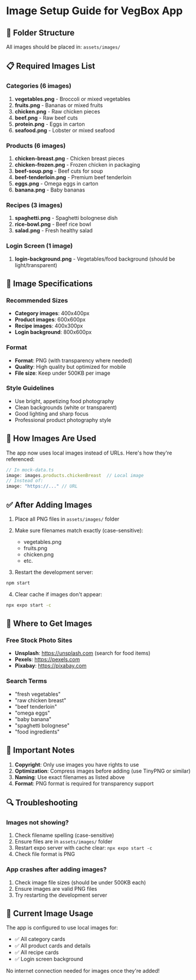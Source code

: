 # Image Setup Guide for VegBox App

## 📁 Folder Structure

All images should be placed in: `assets/images/`

## 📋 Required Images List

### Categories (6 images)
1. **vegetables.png** - Broccoli or mixed vegetables
2. **fruits.png** - Bananas or mixed fruits
3. **chicken.png** - Raw chicken pieces
4. **beef.png** - Raw beef cuts
5. **protein.png** - Eggs in carton
6. **seafood.png** - Lobster or mixed seafood

### Products (6 images)
1. **chicken-breast.png** - Chicken breast pieces
2. **chicken-frozen.png** - Frozen chicken in packaging
3. **beef-soup.png** - Beef cuts for soup
4. **beef-tenderloin.png** - Premium beef tenderloin
5. **eggs.png** - Omega eggs in carton
6. **banana.png** - Baby bananas

### Recipes (3 images)
1. **spaghetti.png** - Spaghetti bolognese dish
2. **rice-bowl.png** - Beef rice bowl
3. **salad.png** - Fresh healthy salad

### Login Screen (1 image)
1. **login-background.png** - Vegetables/food background (should be light/transparent)

## 📐 Image Specifications

### Recommended Sizes
- **Category images**: 400x400px
- **Product images**: 600x600px
- **Recipe images**: 400x300px
- **Login background**: 800x600px

### Format
- **Format**: PNG (with transparency where needed)
- **Quality**: High quality but optimized for mobile
- **File size**: Keep under 500KB per image

### Style Guidelines
- Use bright, appetizing food photography
- Clean backgrounds (white or transparent)
- Good lighting and sharp focus
- Professional product photography style

## 🔄 How Images Are Used

The app now uses local images instead of URLs. Here's how they're referenced:

```typescript
// In mock-data.ts
image: images.products.chickenBreast  // Local image
// Instead of:
image: "https://..." // URL
```

## ✅ After Adding Images

1. Place all PNG files in `assets/images/` folder
2. Make sure filenames match exactly (case-sensitive):
   - vegetables.png
   - fruits.png
   - chicken.png
   - etc.

3. Restart the development server:
```bash
npm start
```

4. Clear cache if images don't appear:
```bash
npx expo start -c
```

## 🎨 Where to Get Images

### Free Stock Photo Sites
- **Unsplash**: https://unsplash.com (search for food items)
- **Pexels**: https://pexels.com
- **Pixabay**: https://pixabay.com

### Search Terms
- "fresh vegetables"
- "raw chicken breast"
- "beef tenderloin"
- "omega eggs"
- "baby banana"
- "spaghetti bolognese"
- "food ingredients"

## 🚨 Important Notes

1. **Copyright**: Only use images you have rights to use
2. **Optimization**: Compress images before adding (use TinyPNG or similar)
3. **Naming**: Use exact filenames as listed above
4. **Format**: PNG format is required for transparency support

## 🔍 Troubleshooting

### Images not showing?
1. Check filename spelling (case-sensitive)
2. Ensure files are in `assets/images/` folder
3. Restart expo server with cache clear: `npx expo start -c`
4. Check file format is PNG

### App crashes after adding images?
1. Check image file sizes (should be under 500KB each)
2. Ensure images are valid PNG files
3. Try restarting the development server

## 📝 Current Image Usage

The app is configured to use local images for:
- ✅ All category cards
- ✅ All product cards and details
- ✅ All recipe cards
- ✅ Login screen background

No internet connection needed for images once they're added!
